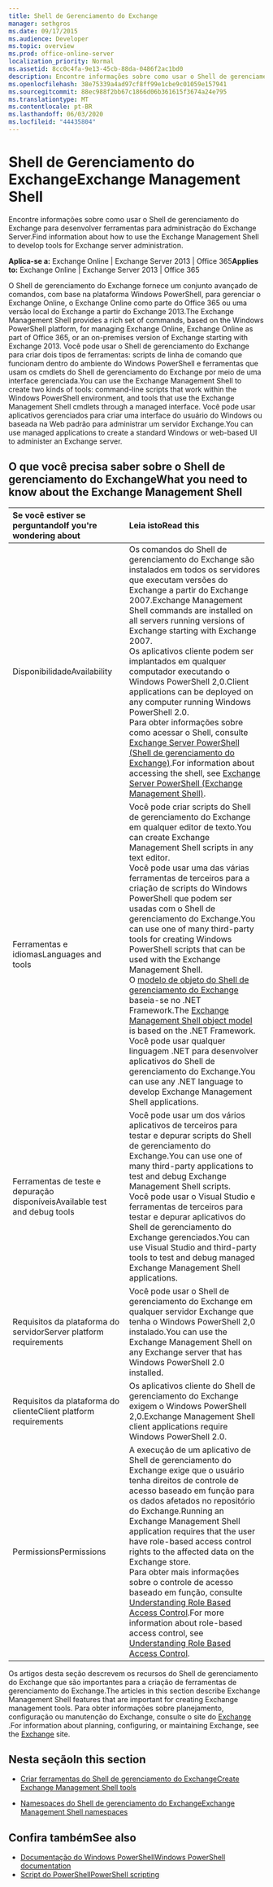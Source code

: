 ```yaml
---
title: Shell de Gerenciamento do Exchange
manager: sethgros
ms.date: 09/17/2015
ms.audience: Developer
ms.topic: overview
ms.prod: office-online-server
localization_priority: Normal
ms.assetid: 8cc0c4fa-9e13-45cb-88da-0486f2ac1bd0
description: Encontre informações sobre como usar o Shell de gerenciamento do Exchange para desenvolver ferramentas para administração do Exchange Server.
ms.openlocfilehash: 38e75339a4ad97cf8ff99e1cbe9c01059e157941
ms.sourcegitcommit: 88ec988f2bb67c1866d06b361615f3674a24e795
ms.translationtype: MT
ms.contentlocale: pt-BR
ms.lasthandoff: 06/03/2020
ms.locfileid: "44435804"
---
```

# <a name="exchange-management-shell"></a><span data-ttu-id="eedb7-103">Shell de Gerenciamento do Exchange</span><span class="sxs-lookup"><span data-stu-id="eedb7-103">Exchange Management Shell</span></span>

<span data-ttu-id="eedb7-104">Encontre informações sobre como usar o Shell de gerenciamento do Exchange para desenvolver ferramentas para administração do Exchange Server.</span><span class="sxs-lookup"><span data-stu-id="eedb7-104">Find information about how to use the Exchange Management Shell to develop tools for Exchange server administration.</span></span>
  
<span data-ttu-id="eedb7-105">**Aplica-se a:** Exchange Online | Exchange Server 2013 | Office 365</span><span class="sxs-lookup"><span data-stu-id="eedb7-105">**Applies to:** Exchange Online | Exchange Server 2013 | Office 365</span></span>
  
<span data-ttu-id="eedb7-106">O Shell de gerenciamento do Exchange fornece um conjunto avançado de comandos, com base na plataforma Windows PowerShell, para gerenciar o Exchange Online, o Exchange Online como parte do Office 365 ou uma versão local do Exchange a partir do Exchange 2013.</span><span class="sxs-lookup"><span data-stu-id="eedb7-106">The Exchange Management Shell provides a rich set of commands, based on the Windows PowerShell platform, for managing Exchange Online, Exchange Online as part of Office 365, or an on-premises version of Exchange starting with Exchange 2013.</span></span> <span data-ttu-id="eedb7-107">Você pode usar o Shell de gerenciamento do Exchange para criar dois tipos de ferramentas: scripts de linha de comando que funcionam dentro do ambiente do Windows PowerShell e ferramentas que usam os cmdlets do Shell de gerenciamento do Exchange por meio de uma interface gerenciada.</span><span class="sxs-lookup"><span data-stu-id="eedb7-107">You can use the Exchange Management Shell to create two kinds of tools: command-line scripts that work within the Windows PowerShell environment, and tools that use the Exchange Management Shell cmdlets through a managed interface.</span></span> <span data-ttu-id="eedb7-108">Você pode usar aplicativos gerenciados para criar uma interface do usuário do Windows ou baseada na Web padrão para administrar um servidor Exchange.</span><span class="sxs-lookup"><span data-stu-id="eedb7-108">You can use managed applications to create a standard Windows or web-based UI to administer an Exchange server.</span></span> 
  
## <a name="what-you-need-to-know-about-the-exchange-management-shell"></a><span data-ttu-id="eedb7-109">O que você precisa saber sobre o Shell de gerenciamento do Exchange</span><span class="sxs-lookup"><span data-stu-id="eedb7-109">What you need to know about the Exchange Management Shell</span></span>

|<span data-ttu-id="eedb7-110">Se você estiver se perguntando</span><span class="sxs-lookup"><span data-stu-id="eedb7-110">If you're wondering about</span></span>|<span data-ttu-id="eedb7-111">Leia isto</span><span class="sxs-lookup"><span data-stu-id="eedb7-111">Read this</span></span>|
|:-----|:-----|
|<span data-ttu-id="eedb7-112">Disponibilidade</span><span class="sxs-lookup"><span data-stu-id="eedb7-112">Availability</span></span>  <br/> |<span data-ttu-id="eedb7-113">Os comandos do Shell de gerenciamento do Exchange são instalados em todos os servidores que executam versões do Exchange a partir do Exchange 2007.</span><span class="sxs-lookup"><span data-stu-id="eedb7-113">Exchange Management Shell commands are installed on all servers running versions of Exchange starting with Exchange 2007.</span></span><br/><span data-ttu-id="eedb7-114">Os aplicativos cliente podem ser implantados em qualquer computador executando o Windows PowerShell 2,0.</span><span class="sxs-lookup"><span data-stu-id="eedb7-114">Client applications can be deployed on any computer running Windows PowerShell 2.0.</span></span><br/> <span data-ttu-id="eedb7-115">Para obter informações sobre como acessar o Shell, consulte [Exchange Server PowerShell (Shell de gerenciamento do Exchange)](https://docs.microsoft.com/powershell/exchange/exchange-server/exchange-management-shell?view=exchange-ps).</span><span class="sxs-lookup"><span data-stu-id="eedb7-115">For information about accessing the shell, see [Exchange Server PowerShell (Exchange Management Shell)](https://docs.microsoft.com/powershell/exchange/exchange-server/exchange-management-shell?view=exchange-ps).</span></span>  <br/> |
|<span data-ttu-id="eedb7-116">Ferramentas e idiomas</span><span class="sxs-lookup"><span data-stu-id="eedb7-116">Languages and tools</span></span>  <br/> |<span data-ttu-id="eedb7-117">Você pode criar scripts do Shell de gerenciamento do Exchange em qualquer editor de texto.</span><span class="sxs-lookup"><span data-stu-id="eedb7-117">You can create Exchange Management Shell scripts in any text editor.</span></span><br/><span data-ttu-id="eedb7-118">Você pode usar uma das várias ferramentas de terceiros para a criação de scripts do Windows PowerShell que podem ser usadas com o Shell de gerenciamento do Exchange.</span><span class="sxs-lookup"><span data-stu-id="eedb7-118">You can use one of many third-party tools for creating Windows PowerShell scripts that can be used with the Exchange Management Shell.</span></span>  <br/> <span data-ttu-id="eedb7-119">O [modelo de objeto do Shell de gerenciamento do Exchange](exchange-management-shell-namespaces.md) baseia-se no .NET Framework.</span><span class="sxs-lookup"><span data-stu-id="eedb7-119">The [Exchange Management Shell object model](exchange-management-shell-namespaces.md) is based on the .NET Framework.</span></span><br/><span data-ttu-id="eedb7-120">Você pode usar qualquer linguagem .NET para desenvolver aplicativos do Shell de gerenciamento do Exchange.</span><span class="sxs-lookup"><span data-stu-id="eedb7-120">You can use any .NET language to develop Exchange Management Shell applications.</span></span>  <br/> |
|<span data-ttu-id="eedb7-121">Ferramentas de teste e depuração disponíveis</span><span class="sxs-lookup"><span data-stu-id="eedb7-121">Available test and debug tools</span></span>  <br/> |<span data-ttu-id="eedb7-122">Você pode usar um dos vários aplicativos de terceiros para testar e depurar scripts do Shell de gerenciamento do Exchange.</span><span class="sxs-lookup"><span data-stu-id="eedb7-122">You can use one of many third-party applications to test and debug Exchange Management Shell scripts.</span></span>  <br/> <span data-ttu-id="eedb7-123">Você pode usar o Visual Studio e ferramentas de terceiros para testar e depurar aplicativos do Shell de gerenciamento do Exchange gerenciados.</span><span class="sxs-lookup"><span data-stu-id="eedb7-123">You can use Visual Studio and third-party tools to test and debug managed Exchange Management Shell applications.</span></span>  <br/> |
|<span data-ttu-id="eedb7-124">Requisitos da plataforma do servidor</span><span class="sxs-lookup"><span data-stu-id="eedb7-124">Server platform requirements</span></span>  <br/> |<span data-ttu-id="eedb7-125">Você pode usar o Shell de gerenciamento do Exchange em qualquer servidor Exchange que tenha o Windows PowerShell 2,0 instalado.</span><span class="sxs-lookup"><span data-stu-id="eedb7-125">You can use the Exchange Management Shell on any Exchange server that has Windows PowerShell 2.0 installed.</span></span>  <br/> |
|<span data-ttu-id="eedb7-126">Requisitos da plataforma do cliente</span><span class="sxs-lookup"><span data-stu-id="eedb7-126">Client platform requirements</span></span>  <br/> |<span data-ttu-id="eedb7-127">Os aplicativos cliente do Shell de gerenciamento do Exchange exigem o Windows PowerShell 2,0.</span><span class="sxs-lookup"><span data-stu-id="eedb7-127">Exchange Management Shell client applications require Windows PowerShell 2.0.</span></span>  <br/> |
|<span data-ttu-id="eedb7-128">Permissions</span><span class="sxs-lookup"><span data-stu-id="eedb7-128">Permissions</span></span>  <br/> |<span data-ttu-id="eedb7-129">A execução de um aplicativo de Shell de gerenciamento do Exchange exige que o usuário tenha direitos de controle de acesso baseado em função para os dados afetados no repositório do Exchange.</span><span class="sxs-lookup"><span data-stu-id="eedb7-129">Running an Exchange Management Shell application requires that the user have role-based access control rights to the affected data on the Exchange store.</span></span><br/><span data-ttu-id="eedb7-130">Para obter mais informações sobre o controle de acesso baseado em função, consulte [Understanding Role Based Access Control](https://technet.microsoft.com/library/dd298183.aspx).</span><span class="sxs-lookup"><span data-stu-id="eedb7-130">For more information about role-based access control, see [Understanding Role Based Access Control](https://technet.microsoft.com/library/dd298183.aspx).</span></span>  <br/> |
   
<span data-ttu-id="eedb7-131">Os artigos desta seção descrevem os recursos do Shell de gerenciamento do Exchange que são importantes para a criação de ferramentas de gerenciamento do Exchange.</span><span class="sxs-lookup"><span data-stu-id="eedb7-131">The articles in this section describe Exchange Management Shell features that are important for creating Exchange management tools.</span></span> <span data-ttu-id="eedb7-132">Para obter informações sobre planejamento, configuração ou manutenção do Exchange, consulte o site do [Exchange](https://docs.microsoft.com/exchange/) .</span><span class="sxs-lookup"><span data-stu-id="eedb7-132">For information about planning, configuring, or maintaining Exchange, see the [Exchange](https://docs.microsoft.com/exchange/) site.</span></span>
  
## <a name="in-this-section"></a><span data-ttu-id="eedb7-133">Nesta seção</span><span class="sxs-lookup"><span data-stu-id="eedb7-133">In this section</span></span>

- [<span data-ttu-id="eedb7-134">Criar ferramentas do Shell de gerenciamento do Exchange</span><span class="sxs-lookup"><span data-stu-id="eedb7-134">Create Exchange Management Shell tools</span></span>](create-exchange-management-shell-tools.md)
    
- [<span data-ttu-id="eedb7-135">Namespaces do Shell de gerenciamento do Exchange</span><span class="sxs-lookup"><span data-stu-id="eedb7-135">Exchange Management Shell namespaces</span></span>](exchange-management-shell-namespaces.md)
    
## <a name="see-also"></a><span data-ttu-id="eedb7-136">Confira também</span><span class="sxs-lookup"><span data-stu-id="eedb7-136">See also</span></span>
  
- [<span data-ttu-id="eedb7-137">Documentação do Windows PowerShell</span><span class="sxs-lookup"><span data-stu-id="eedb7-137">Windows PowerShell documentation</span></span>](https://docs.microsoft.com/powershell/scripting/getting-started/getting-started-with-windows-powershell?view=powershell-6)
- [<span data-ttu-id="eedb7-138">Script do PowerShell</span><span class="sxs-lookup"><span data-stu-id="eedb7-138">PowerShell scripting</span></span>](https://docs.microsoft.com/powershell/scripting/powershell-scripting?view=powershell-6)
    

